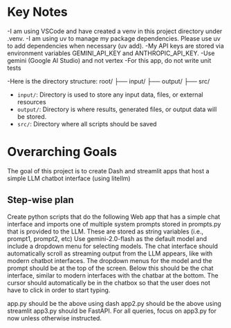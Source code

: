 # Key Notes
-I am using VSCode and have created a venv in this project directory under .venv.
-I am using uv to manage my package dependencies. Please use uv to add dependencies when necessary (uv add).
-My API keys are stored via environment variables GEMINI_API_KEY and ANTHROPIC_API_KEY.
-Use gemini (Google AI Studio) and not vertex
-For this app, do not write unit tests

-Here is the directory structure:
root/
├── input/
├── output/
├── src/

* `input/`: Directory is used to store any input data, files, or external resources
* `output/`: Directory is where results, generated files, or output data will be stored.
* `src/`: Directory where all scripts should be saved

# Overarching Goals
The goal of this project is to create Dash and streamlit apps that host a simple LLM chatbot interface (using litellm)

## Step-wise plan
Create python scripts that do the following
 Web app that has a simple chat interface and imports one of multiple system prompts stored in prompts.py that is provided to the LLM. These are stored as string variables (i.e., prompt1, prompt2, etc)
 Use gemini-2.0-flash as the default model and include a dropdown menu for selecting models. 
 The chat interface should automatically scroll as streaming output from the LLM appears, like with modern chatbot interfaces.
 The dropdown menus for the model and the prompt should be at the top of the screen. Below this should be the chat interface, similar to modern interfaces with the chatbar at the bottom. 
 The cursor should automatically be in the chatbox so that the user does not have to click in order to start typing.

app.py should be the above using dash
app2.py should be the above using streamlit
app3.py should be FastAPI. For all queries, focus on app3.py for now unless otherwise instructed.